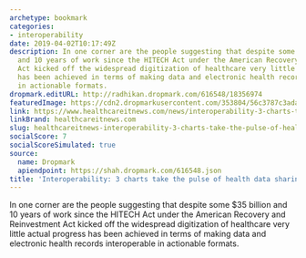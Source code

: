 ```yaml
---
archetype: bookmark
categories:
- interoperability
date: 2019-04-02T10:17:49Z
description: In one corner are the people suggesting that despite some $35 billion
  and 10 years of work since the HITECH Act under the American Recovery and Reinvestment
  Act kicked off the widespread digitization of healthcare very little actual progress
  has been achieved in terms of making data and electronic health records interoperable
  in actionable formats.
dropmark.editURL: http://radhikan.dropmark.com/616548/18356974
featuredImage: https://cdn2.dropmarkusercontent.com/353804/56c3787c3adab826c24306f48a2590c5c248b52c9ac95f4eb55db34c797cfd1d/thumbnail/Interop-HITN_3.png?Expires=1557430062&Signature=gOwXmb20T2HGPuSPNwcQq6PmwubyW6CLtz8L8cW8DOyNINGlizOiKHRHMclr3zUzE-c6wXsP8WUgPaZIOf2VLSvx1cwBRqluDVeV3O0KT12tvRM2x3awpplWIe3xFRpuzQ5I8YVNuuM2yt9dfQGS3UTqfKpmvmZr3lZ64z~k9yshQ2wED8gVvO3r2-q4bxUMiIF~QZmuS5ykAELmksBbntj1PKlWAVd546XhLalfeIziuCaYtUGHFl5zFMA4dTzqRhQa52~DyBUwwQq6b4f1D9jsfg7WBrZ11BztrBlLWL4D8UZ~0HXKPrYowPJprab2QI6GBK2EGc35JTvEiyaSWQ__&Key-Pair-Id=APKAITQYWVEN757ZA4KQ
link: https://www.healthcareitnews.com/news/interoperability-3-charts-take-pulse-health-data-sharing-today
linkBrand: healthcareitnews.com
slug: healthcareitnews-interoperability-3-charts-take-the-pulse-of-health-data-sharing-today
socialScore: 7
socialScoreSimulated: true
source:
  name: Dropmark
  apiendpoint: https://shah.dropmark.com/616548.json
title: 'Interoperability: 3 charts take the pulse of health data sharing today'
---
```

In one corner are the people suggesting that despite some $35 billion and 10 years of work since the HITECH Act under the American Recovery and Reinvestment Act kicked off the widespread digitization of healthcare very little actual progress has been achieved in terms of making data and electronic health records interoperable in actionable formats.


